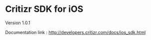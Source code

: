 # Critizr SDK for iOS

Version 1.0.1

Documentation link : http://developers.critizr.com/docs/ios_sdk.html
